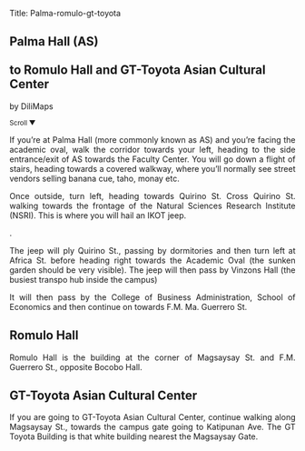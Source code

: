 Title: Palma-romulo-gt-toyota

<section id='cover' class='cover active'>
<h1> Palma Hall (AS) <br><br>to Romulo Hall and GT-Toyota Asian Cultural Center</h1>
<p align='justify'>by DiliMaps </p>
<small class='scroll'>Scroll ▼</small>
</section>

<section id='as'>
<p align='justify'>If you’re at Palma Hall (more commonly known as AS) and you’re facing the academic oval, walk the corridor towards your left, heading to the side entrance/exit of AS towards the Faculty Center. You will go down a flight of stairs, heading towards a covered walkway, where you’ll normally see street vendors selling banana cue, taho, monay etc.  
</p>
</section>

<section id='nsri'>
<p align='justify'> Once outside, turn left, heading towards Quirino St. Cross Quirino St. walking towards the frontage of the Natural Sciences Research Institute (NSRI). This is where you will hail an IKOT jeep.
</p>.
</section>

<section id='vinzons'>
<p align='justify'>The jeep will ply Quirino St., passing by dormitories and then turn left at Africa St. before heading right towards the Academic Oval (the sunken garden should be very visible). The jeep will then pass by Vinzons Hall (the busiest transpo hub inside the campus)
</p>
</section>

<section id='cba'>
<p align='justify'>It will then pass by the College of Business Administration, School of Economics and then continue on towards F.M. Ma. Guerrero St.
</p>
</section>

<section id='romulo'>
<h1>Romulo Hall</h1>
<p align='justify'>Romulo Hall is the building at the corner of Magsaysay St. and F.M. Guerrero St., opposite Bocobo Hall.
</p>
</section>

<section id='gt-toyota'>
<h1>GT-Toyota Asian Cultural Center</h1>
<p align='justify'>If you are going to GT-Toyota Asian Cultural Center, continue walking along Magsaysay St., towards the campus gate going to Katipunan Ave. The GT Toyota Building is that white building nearest the Magsaysay Gate. 
</p>
</section>